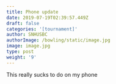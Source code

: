 ```yaml
---
title: Phone update
date: 2019-07-19T02:39:57.449Z
draft: false
categories: '[tournament]'
author: SNHUSBC
authorImage: /bowling/static/image.jpg
image: image.jpg
type: post
weight: '9'
---
```

This really sucks to do on my phone
